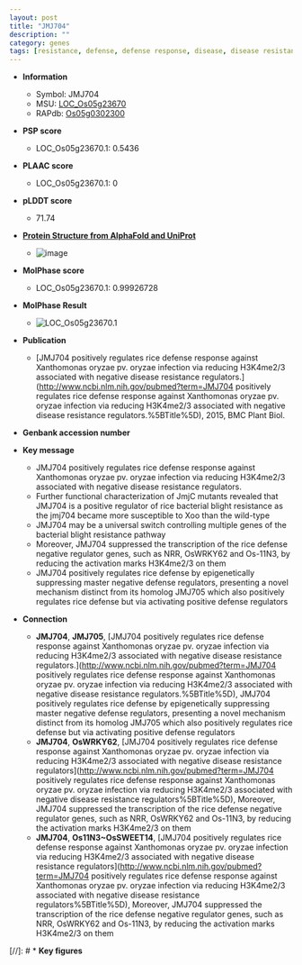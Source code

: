 ```yaml
---
layout: post
title: "JMJ704"
description: ""
category: genes
tags: [resistance, defense, defense response, disease, disease resistance,  xoo , blight, bacterial blight]
---
```


* **Information**  
    + Symbol: JMJ704  
    + MSU: [LOC_Os05g23670](http://rice.plantbiology.msu.edu/cgi-bin/ORF_infopage.cgi?orf=LOC_Os05g23670)  
    + RAPdb: [Os05g0302300](http://rapdb.dna.affrc.go.jp/viewer/gbrowse_details/irgsp1?name=Os05g0302300)  

* **PSP score**  
    + LOC_Os05g23670.1: 0.5436 

* **PLAAC score**  
    + LOC_Os05g23670.1: 0 

* **pLDDT score**
    + 71.74

* **[Protein Structure from AlphaFold and UniProt](https://www.uniprot.org/uniprotkb/Q0DJC2/entry#structure)**
    + ![image](https://ricepsp.github.io/images/Q0/AF-Q0DJC2-F1.png)

* **MolPhase score**
    + LOC_Os05g23670.1: 0.99926728

* **MolPhase Result**
    + ![LOC_Os05g23670.1](https://304243504.github.io/Pictures/LOC_Os05g/LOC_Os05g23670.1.png)

* **Publication**  
    + [JMJ704 positively regulates rice defense response against Xanthomonas oryzae pv. oryzae infection via reducing H3K4me2/3 associated with negative disease resistance regulators.](http://www.ncbi.nlm.nih.gov/pubmed?term=JMJ704 positively regulates rice defense response against Xanthomonas oryzae pv. oryzae infection via reducing H3K4me2/3 associated with negative disease resistance regulators.%5BTitle%5D), 2015, BMC Plant Biol.

* **Genbank accession number**  

* **Key message**  
    + JMJ704 positively regulates rice defense response against Xanthomonas oryzae pv. oryzae infection via reducing H3K4me2/3 associated with negative disease resistance regulators.
    + Further functional characterization of JmjC mutants revealed that JMJ704 is a positive regulator of rice bacterial blight resistance as the jmj704 became more susceptible to Xoo than the wild-type
    + JMJ704 may be a universal switch controlling multiple genes of the bacterial blight resistance pathway
    + Moreover, JMJ704 suppressed the transcription of the rice defense negative regulator genes, such as NRR, OsWRKY62 and Os-11N3, by reducing the activation marks H3K4me2/3 on them
    + JMJ704 positively regulates rice defense by epigenetically suppressing master negative defense regulators, presenting a novel mechanism distinct from its homolog JMJ705 which also positively regulates rice defense but via activating positive defense regulators

* **Connection**  
    + __JMJ704__, __JMJ705__, [JMJ704 positively regulates rice defense response against Xanthomonas oryzae pv. oryzae infection via reducing H3K4me2/3 associated with negative disease resistance regulators.](http://www.ncbi.nlm.nih.gov/pubmed?term=JMJ704 positively regulates rice defense response against Xanthomonas oryzae pv. oryzae infection via reducing H3K4me2/3 associated with negative disease resistance regulators.%5BTitle%5D), JMJ704 positively regulates rice defense by epigenetically suppressing master negative defense regulators, presenting a novel mechanism distinct from its homolog JMJ705 which also positively regulates rice defense but via activating positive defense regulators
    + __JMJ704__, __OsWRKY62__, [JMJ704 positively regulates rice defense response against Xanthomonas oryzae pv.  oryzae infection via reducing H3K4me2/3 associated with negative disease resistance regulators](http://www.ncbi.nlm.nih.gov/pubmed?term=JMJ704 positively regulates rice defense response against Xanthomonas oryzae pv.  oryzae infection via reducing H3K4me2/3 associated with negative disease resistance regulators%5BTitle%5D), Moreover, JMJ704 suppressed the transcription of the rice defense negative regulator genes, such as NRR, OsWRKY62 and Os-11N3, by reducing the activation marks H3K4me2/3 on them
    + __JMJ704__, __Os11N3~OsSWEET14__, [JMJ704 positively regulates rice defense response against Xanthomonas oryzae pv.  oryzae infection via reducing H3K4me2/3 associated with negative disease resistance regulators](http://www.ncbi.nlm.nih.gov/pubmed?term=JMJ704 positively regulates rice defense response against Xanthomonas oryzae pv.  oryzae infection via reducing H3K4me2/3 associated with negative disease resistance regulators%5BTitle%5D), Moreover, JMJ704 suppressed the transcription of the rice defense negative regulator genes, such as NRR, OsWRKY62 and Os-11N3, by reducing the activation marks H3K4me2/3 on them

[//]: # * **Key figures**  


